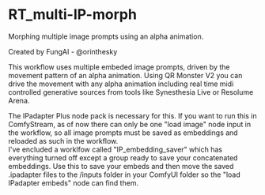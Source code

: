 # RT_multi-IP-morph
Morphing multiple image prompts using an alpha animation.

Created by FungAI - @orinthesky

This workflow uses multiple embeded image prompts, driven by the movement pattern of an alpha animation.  Using QR Monster V2 you can drive the movement with any alpha animation including real time midi controlled generative sources from tools like Synesthesia Live or Resolume Arena.

The IPadapter Plus node pack is necessary for this.  If you want to run this in ComfyStream, as of now there can only be one "load image" node input in the workflow, so all image prompts must be saved as embeddings and reloaded as such in the workflow.  
I've encluded a worklfow called "IP_embedding_saver" which has everything turned off except a group ready to save your concatenated embeddings. Use this to save your embeds and then move the saved .ipadapter files to the /inputs folder in your ComfyUI folder so the "load IPadapter embeds" node can find them.

